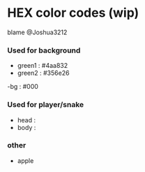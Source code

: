# HEX color codes (wip)

blame @Joshua3212

### Used for background
- green1 : #4aa832
- green2 : #356e26

-bg : #000


### Used for player/snake
- head :
- body :


### other
- apple 